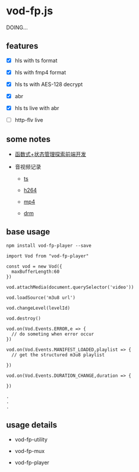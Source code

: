 # vod-fp.js

DOING...

## features

- [x] hls with ts format

- [x] hls with fmp4 format

- [x] hls ts with AES-128 decrypt

- [x] abr

- [x] hls ts live with abr

- [ ] http-flv live

## some notes

- [函数式+状态管理探索前端开发](./notes/statemanage_fp.md)

- 音视频记录

  - [ts](./notes/ts.md)

  - [h264](./notes/h264.md)

  - [mp4](./notes/mp4.md)

  - [drm](./notes/drm.md)

## base usage

```
npm install vod-fp-player --save

import Vod from "vod-fp-player"

const vod = new Vod({
  maxBufferLength:60
})

vod.attachMedia(document.querySelector('video'))

vod.loadSource('m3u8 url')

vod.changeLevel(levelId)

vod.destroy()

vod.on(Vod.Events.ERROR,e => {
  // do someting when error occur
})

vod.on(Vod.Events.MANIFEST_LOADED,playlist => {
  // get the structured m3u8 playlist

})

vod.on(Vod.Events.DURATION_CHANGE,duration => {

})

.
.
.

```

## usage details

- vod-fp-utility

- vod-fp-mux

- vod-fp-player
